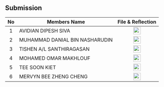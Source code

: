 ## Submission
| No | Members Name |  File & Reflection |
| :-----: |  ------ | :-----: | 
| 1 | AVIDIAN DIPESH SIVA |  <a href="https://github.com/miqbaltariq/SECP1513/tree/main/SECP1513-03/6boys/AVIDIAN DIPESH SIVA" ><img src="https://github.com/drshahizan/software-engineering/blob/main/project/project/sec01/curiousity/img/document1.png?raw=true" width="24px" height="24px" ></a> | 
| 2 | MUHAMMAD DANIAL BIN NASHARUDIN | <a href="https://github.com/miqbaltariq/SECP1513/tree/main/SECP1513-03/6boys/MUHAMMAD DANIAL BIN NASHARUDIN" ><img src="https://github.com/drshahizan/software-engineering/blob/main/project/project/sec01/curiousity/img/document1.png?raw=true" width="24px" height="24px" ></a> | 
| 3 | TISHEN A/L SANTHIRAGASAN | <a href="https://github.com/miqbaltariq/SECP1513/tree/main/SECP1513-03/6boys/TISHEN A/L SANTHIRAGASAN" ><img src="https://github.com/drshahizan/software-engineering/blob/main/project/project/sec01/curiousity/img/document1.png?raw=true" width="24px" height="24px" ></a> | 
| 4 | MOHAMED OMAR MAKHLOUF | <a href="https://github.com/miqbaltariq/SECP1513/tree/main/SECP1513-03/6boys/MOHAMED OMAR MAKHLOUF" ><img src="https://github.com/drshahizan/software-engineering/blob/main/project/project/sec01/curiousity/img/document1.png?raw=true" width="24px" height="24px" ></a> | 
| 5 | TEE SOON KIET |  <a href="https://github.com/miqbaltariq/SECP1513/tree/main/SECP1513-03/6boys/TEE SOON KIET" ><img src="https://github.com/drshahizan/software-engineering/blob/main/project/project/sec01/curiousity/img/document1.png?raw=true" width="24px" height="24px" ></a> |  
| 6 | MERVYN BEE ZHENG CHENG |  <a href="https://github.com/miqbaltariq/SECP1513/tree/main/SECP1513-03/6boys/MERVYN BEE ZHENG CHENG" ><img src="https://github.com/drshahizan/software-engineering/blob/main/project/project/sec01/curiousity/img/document1.png?raw=true" width="24px" height="24px" ></a> | 
